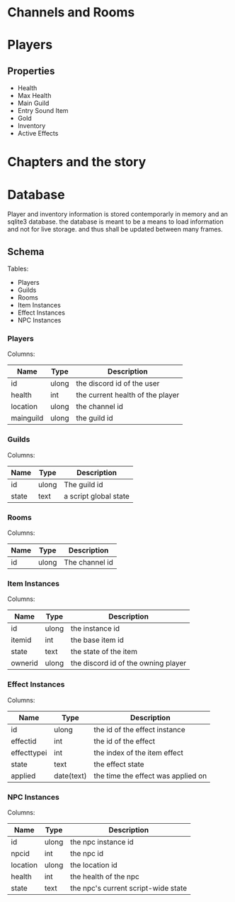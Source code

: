 # Channels and Rooms

# Players

## Properties

* Health
* Max Health
* Main Guild
* Entry Sound Item
* Gold
* Inventory
* Active Effects



# Chapters and the story


# Database

Player and inventory information is stored contemporarly in memory and an sqlite3 database. the database is meant to be a means to load information and not for live storage. and thus shall be updated between many frames.

## Schema

Tables:

* Players
* Guilds
* Rooms
* Item Instances
* Effect Instances
* NPC Instances


### Players

Columns: 

| Name | Type | Description |
|-|-|-|
|id| ulong | the discord id of the user|
|health| int| the current health of the player|
|location| ulong | the channel id |
|mainguild|ulong | the guild id|

### Guilds

Columns:

| Name | Type | Description |
|-|-|-|
|id| ulong | The guild id|
|state| text| a script global state|

### Rooms

Columns:

| Name | Type | Description |
|-|-|-|
|id|ulong|The channel id|

### Item Instances 

Columns:

| Name | Type | Description | 
|-|-|-|
|id | ulong | the instance id|
|itemid| int | the base item id|
|state | text| the state of the item |
|ownerid|ulong | the discord id of the owning player|

### Effect Instances

Columns:

|Name|Type|Description|
|-|-|-|
|id|ulong|the id of the effect instance|
|effectid| int| the id of the effect|
|effecttypei| int | the index of the item effect |
|state| text | the effect state|
|applied | date(text) | the time the effect was applied on |

### NPC Instances

Columns:

|Name| Type| Description|
|-|-|-|
|id| ulong| the npc instance id|
|npcid| int| the npc id|
|location | ulong | the location id| 
|health | int | the health of the npc|
|state| text| the npc's current script-wide state|

